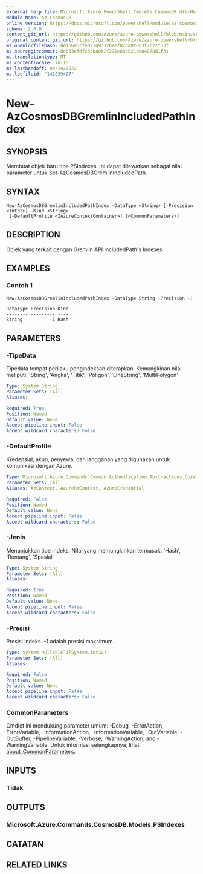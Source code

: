 ```yaml
---
external help file: Microsoft.Azure.PowerShell.Cmdlets.CosmosDB.dll-Help.xml
Module Name: Az.CosmosDB
online version: https://docs.microsoft.com/powershell/module/az.cosmosdb/new-azcosmosdbgremlinincludedpathindex
schema: 2.0.0
content_git_url: https://github.com/Azure/azure-powershell/blob/main/src/CosmosDB/CosmosDB/help/New-AzCosmosDBGremlinIncludedPathIndex.md
original_content_git_url: https://github.com/Azure/azure-powershell/blob/main/src/CosmosDB/CosmosDB/help/New-AzCosmosDBGremlinIncludedPathIndex.md
ms.openlocfilehash: 0e1b6a5cfed27d93126eef87bd8f8c3f7b22f63f
ms.sourcegitcommit: dcb33efdfc53ba0b2f271e883021de84878d1f31
ms.translationtype: MT
ms.contentlocale: id-ID
ms.lasthandoff: 04/14/2022
ms.locfileid: "141839427"
---
```

# New-AzCosmosDBGremlinIncludedPathIndex

## SYNOPSIS
Membuat objek baru tipe PSIndexes. Ini dapat dilewatkan sebagai nilai parameter untuk Set-AzCosmosDBGremlinIncludedPath.

## SYNTAX

```
New-AzCosmosDBGremlinIncludedPathIndex -DataType <String> [-Precision <Int32>] -Kind <String>
 [-DefaultProfile <IAzureContextContainer>] [<CommonParameters>]
```

## DESCRIPTION
Objek yang terkait dengan Gremlin API IncludedPath's Indexes.

## EXAMPLES

### Contoh 1
```powershell
New-AzCosmosDBGremlinIncludedPathIndex -DataType String -Precision -1 -Kind Hash
```

```output
DataType Precision Kind
-------- --------- ----
String          -1 Hash
```

## PARAMETERS

### -TipeData
Tipedata tempat perilaku pengindeksan diterapkan.
Kemungkinan nilai meliputi: 'String', 'Angka', 'Titik', 'Poligon', 'LineString', 'MultiPolygon'

```yaml
Type: System.String
Parameter Sets: (All)
Aliases:

Required: True
Position: Named
Default value: None
Accept pipeline input: False
Accept wildcard characters: False
```

### -DefaultProfile
Kredensial, akun, penyewa, dan langganan yang digunakan untuk komunikasi dengan Azure.

```yaml
Type: Microsoft.Azure.Commands.Common.Authentication.Abstractions.Core.IAzureContextContainer
Parameter Sets: (All)
Aliases: AzContext, AzureRmContext, AzureCredential

Required: False
Position: Named
Default value: None
Accept pipeline input: False
Accept wildcard characters: False
```

### -Jenis
Menunjukkan tipe indeks.
Nilai yang memungkinkan termasuk: 'Hash', 'Rentang', 'Spasial'

```yaml
Type: System.String
Parameter Sets: (All)
Aliases:

Required: True
Position: Named
Default value: None
Accept pipeline input: False
Accept wildcard characters: False
```

### -Presisi
Presisi indeks.
-1 adalah presisi maksimum.

```yaml
Type: System.Nullable`1[System.Int32]
Parameter Sets: (All)
Aliases:

Required: False
Position: Named
Default value: None
Accept pipeline input: False
Accept wildcard characters: False
```

### CommonParameters
Cmdlet ini mendukung parameter umum: -Debug, -ErrorAction, -ErrorVariable, -InformationAction, -InformationVariable, -OutVariable, -OutBuffer, -PipelineVariable, -Verbose, -WarningAction, and -WarningVariable. Untuk informasi selengkapnya, lihat [about_CommonParameters](http://go.microsoft.com/fwlink/?LinkID=113216).

## INPUTS

### Tidak

## OUTPUTS

### Microsoft.Azure.Commands.CosmosDB.Models.PSIndexes

## CATATAN

## RELATED LINKS
